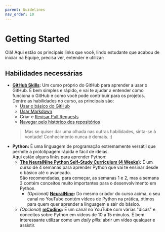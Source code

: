 ```yaml
---
parent: Guidelines
nav_order: 10
---
```

# Getting Started

Olá! Aqui estão os principais links que você, lindo estudante que acabou de iniciar na Equipe, precisa ver, entender e utilizar:

## Habilidades necessárias

- [**GitHub Skills**](https://skills.github.com/)**:** Um curso próprio do GitHub para aprender a usar o GitHub. É bem simples e rápido, e vai te ajudar a entender como funciona o GitHub e como você pode contribuir para os projetos.\
Dentre as habilidades no curso, as principais são:
  - [Usar o básico do GitHub](https://github.com/skills/introduction-to-github)
  - [Usar Markdown](https://github.com/skills/communicate-using-markdown)
  - Criar e [Revisar Pull Requests](https://github.com/skills/review-pull-requests)
  - [Navegar pelo histórico dos repositórios](https://github.com/skills/connect-the-dots)
  > Mas se quiser dar uma olhada nas outras habilidades, sinta-se à vontade! Conhecimento nunca é demais. :)
- **Python:** É uma linguagem de programação extremamente versátil que permite a prototipagem rápida e fácil de ideias.\
  Aqui estão alguns links para aprender Python:
  - [**The NeuralNine Python Self-Study Curriculum (4 Weeks)**](https://github.com/NeuralNine/python-curriculum)**:** É um curso de 4 semanas para aprender Python que vai te ensinar desde o básico até o avançado.\
  São recomendadas, para começar, as semanas 1 e 2, mas a semana 3 contém conceitos muito importantes para o desenvolvimento em Python.
    - _(Opcional)_ [**NeuralNine**](https://www.youtube.com/c/NeuralNine)**:** Do mesmo criador do curso acima, o seu canal no YouTube contém vídeos de Python na prática, ótimos para quem quer aprender a linguagem e sair do básico.
  - _(Opcional)_ [**mCoding**](https://www.youtube.com/@mCoding)**:** É um canal no YouTube com várias "dicas" e conceitos sobre Python em vídeos de 10 a 15 minutos. É bem interessante utilizar como um _daily pills_: abrir um vídeo qualquer e assistir.
